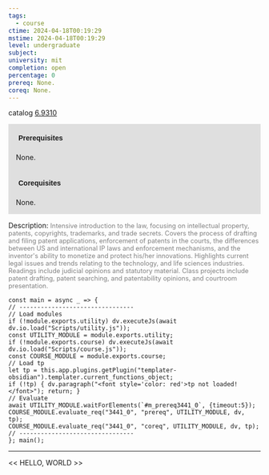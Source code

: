 ```yaml
---
tags:
  - course
ctime: 2024-04-18T00:19:29
mstime: 2024-04-18T00:19:29
level: undergraduate
subject: 
university: mit
completion: open
percentage: 0
prereq: None.
coreq: None.
---
```


catalog [6.9310](http://student.mit.edu/catalog/m6e.html#6.9310)

<span style="display: block; padding: 15px; background-color: rgb(100, 100, 100, 0.2);"><font id="m_prereq3441_0" style="display: block; font-family: Arial, sans-serif; font-weight: bold; padding: 5px">Prerequisites</font><br><span id="prereq3441_0">None.</span></span>
<span style="display: block; padding: 15px; background-color: rgb(100, 100, 100, 0.2);"><font id="m_coreq3441_0" style="display: block; font-family: Arial, sans-serif; font-weight: bold; padding: 5px">Corequisites</font><br><span id="coreq3441_0">None.</span></span>

<font style="">Description:</font>
<font style="color: grey; font-size: 0.8rem;">Intensive introduction to the law, focusing on intellectual property, patents, copyrights, trademarks, and trade secrets. Covers the process of drafting and filing patent applications, enforcement of patents in the courts, the differences between US and international IP laws and enforcement mechanisms, and the inventor's ability to monetize and protect his/her innovations. Highlights current legal issues and trends relating to the technology, and life sciences industries. Readings include judicial opinions and statutory material. Class projects include patent drafting, patent searching, and patentability opinions, and courtroom presentation.</font>

```dataviewjs
const main = async _ => {
// --------------------------------
// Load modules
if (!module.exports.utility) dv.executeJs(await dv.io.load("Scripts/utility.js"));
const UTILITY_MODULE = module.exports.utility;
if (!module.exports.course) dv.executeJs(await dv.io.load("Scripts/course.js"));
const COURSE_MODULE = module.exports.course;
// Load tp
let tp = this.app.plugins.getPlugin("templater-obsidian").templater.current_functions_object;
if (!tp) { dv.paragraph("<font style='color: red'>tp not loaded!</font>"); return; }
// Evaluate
await UTILITY_MODULE.waitForElements(`#m_prereq3441_0`, {timeout:5});
COURSE_MODULE.evaluate_req("3441_0", "prereq", UTILITY_MODULE, dv, tp);
COURSE_MODULE.evaluate_req("3441_0", "coreq", UTILITY_MODULE, dv, tp);
// --------------------------------
}; main();
```

---

<< HELLO, WORLD >>
